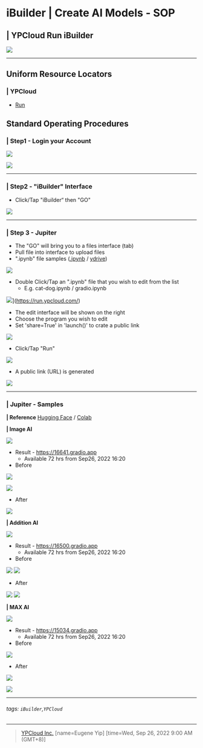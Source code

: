 # **iBuilder** | Create AI Models - SOP
## **| YPCloud Run iBuilder**

[![](https://i.imgur.com/WzCDA1M.png)](https://run.ypcloud.com/)

---

## Uniform Resource Locators
### | YPCloud
- [Run](https://run.ypcloud.com/)

## Standard Operating Procedures

### | Step1 - Login your Account

[![](https://i.imgur.com/h1phh3L.jpg)](https://run.ypcloud.com/)

[![](https://i.imgur.com/8OMmaKi.png)](https://run.ypcloud.com/)


---
### | Step2 - "iBuilder" Interface
- Click/Tap "iBuilder“ then "GO"

[![](https://i.imgur.com/LbGpmtR.jpg)](https://run.ypcloud.com/)

---
### | Step 3 - Jupiter
- The "GO" will bring you to a files interface (tab)
- Pull file into interface to upload files
- ".ipynb" file samples ([.ipynb](https://github.com/YPCloudInc/Clouder/tree/main/.ipynb) / [ydrive](https://drive.google.com/drive/folders/1KL595j6J_iyt7mIvMhpKM7HqutRXjqwA?usp=sharing))

[![](https://i.imgur.com/luDQ5xT.png)](https://run.ypcloud.com/)

- Double Click/Tap an ".ipynb" file that you wish to edit from the list
  - E.g. cat-dog.ipynb / gradio.ipynb

![](https://i.imgur.com/6KOT8Sh.png)](https://run.ypcloud.com/)

- The edit interface will be shown on the right
- Choose the program you wish to edit
- Set 'share=True' in 'launch()' to crate a public link

[![](https://i.imgur.com/Xgy5cox.png)](https://run.ypcloud.com/)

- Click/Tap "Run" 

[![](https://i.imgur.com/tY8s24u.png)](https://run.ypcloud.com/)

- A public link (URL) is generated

[![](https://i.imgur.com/Z2aErG4.jpg)](https://run.ypcloud.com/)

---
### | Jupiter - Samples

**| Reference**
[Hugging Face](https://huggingface.co/spaces/rkoushikroy2/portrait_photo_generator/blob/main/gradio.ipynb) / [Colab](https://colab.research.google.com/)

**| Image AI**

![](https://i.imgur.com/j2HzAwM.jpg)

- Result - https://16641.gradio.app
  - Available 72 hrs from Sep26, 2022 16:20
- Before

![](https://i.imgur.com/M3S6H3D.jpg)

![](https://i.imgur.com/Ad6fGSb.jpg)

- After

![](https://i.imgur.com/Bcvo3v2.jpg)

**| Addition AI**

![](https://i.imgur.com/BnMiwk2.jpg)

- Result - https://16500.gradio.app
  - Available 72 hrs from Sep26, 2022 16:20
- Before 

![](https://i.imgur.com/dW3XqLd.jpg)
![](https://i.imgur.com/lyeyAP1.jpg)

- After

![](https://i.imgur.com/5j62iCu.jpg)
![](https://i.imgur.com/Jvxue7q.jpg)


**| MAX AI**

![](https://i.imgur.com/S4b3qyw.jpg)

- Result - https://15034.gradio.app
  - Available 72 hrs from Sep26, 2022 16:20
- Before

![](https://i.imgur.com/tndySui.jpg)

- After

![](https://i.imgur.com/vOMV1D1.jpg)

![](https://i.imgur.com/W0lroPr.jpg)

---
###### tags: `iBuilder`,`YPCloud` 
---
> [YPCloud Inc.](https://www.ypcloud.com)
> [name=Eugene Yip]
> [time=Wed, Sep 26, 2022 9:00 AM (GMT+8)]

